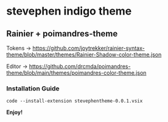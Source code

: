 # stevephen indigo theme

## Rainier + poimandres-theme

Tokens -> https://github.com/joytrekker/rainier-syntax-theme/blob/master/themes/Rainier-Shadow-color-theme.json

Editor -> https://github.com/drcmda/poimandres-theme/blob/main/themes/poimandres-color-theme.json

### Installation Guide

`code --install-extension stevephentheme-0.0.1.vsix`

**Enjoy!**
